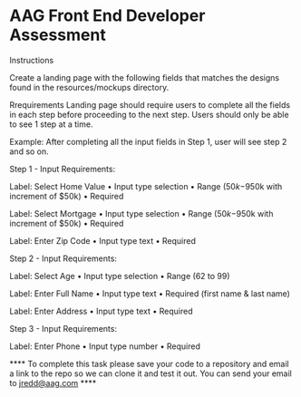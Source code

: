 # AAG Front End Developer Assessment

Instructions

Create a landing page with the following fields that matches the designs found in the resources/mockups directory.

Rrequirements
Landing page should require users to complete all the fields in each step before proceeding to the next step. Users should only be able to see 1 step at a time.

Example:
After completing all the input fields in Step 1, user will see step 2 and so on. 


Step 1 - Input Requirements:

Label: Select Home Value
•	Input type selection
•	Range ($50k-$950k with increment of $50k)
•	Required

Label: Select Mortgage
•	Input type selection
•	Range ($50k-$950k with increment of $50k)
•	Required

Label: Enter Zip Code
•	Input type text
•	Required


Step 2 - Input Requirements:

Label: Select Age
•	Input type selection
•	Range (62 to 99)

Label: Enter Full Name
•	Input type text
•	Required (first name & last name)

Label: Enter Address 
•	Input type text
•	Required


Step 3 - Input Requirements:

Label: Enter Phone
•	Input type number
•	Required


**** To complete this task please save your code to a repository and email a link to the repo so we can clone it and test it out. You can send your email to jredd@aag.com ****

